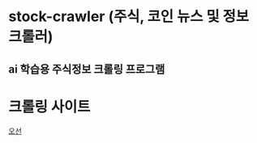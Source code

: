 # stock-crawler (주식, 코인 뉴스 및 정보 크롤러)

## ai 학습용 주식정보 크롤링 프로그램

# 크롤링 사이트
[오선](https://futuresnow.gitbook.io/newstoday/news/today/bloomberg)
